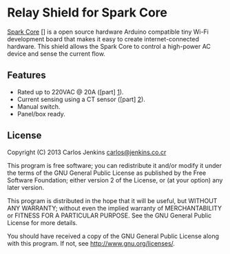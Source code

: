 Relay Shield for Spark Core
===========================

[Spark Core] [] is a open source hardware Arduino compatible tiny Wi-Fi
development board that makes it easy to create internet-connected hardware.
This shield allows the Spark Core to control a high-power AC device and sense
the current flow.

Features
--------

  - Rated up to 220VAC @ 20A ([part] [1]).
  - Current sensing using a CT sensor ([part] [2]).
  - Manual switch.
  - Panel/box ready.

License
-------

Copyright (C) 2013 Carlos Jenkins <carlos@jenkins.co.cr>

This program is free software; you can redistribute it and/or modify
it under the terms of the GNU General Public License as published by
the Free Software Foundation; either version 2 of the License, or
(at your option) any later version.

This program is distributed in the hope that it will be useful,
but WITHOUT ANY WARRANTY; without even the implied warranty of
MERCHANTABILITY or FITNESS FOR A PARTICULAR PURPOSE.  See the
GNU General Public License for more details.

You should have received a copy of the GNU General Public License
along with this program.  If not, see <http://www.gnu.org/licenses/>.

  [1]: https://www.sparkfun.com/products/10924
  [2]: https://www.sparkfun.com/products/11005
  [Spark Core]: https://www.sparkdevices.com/
